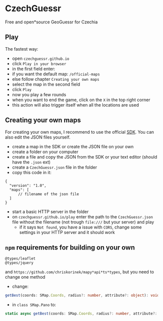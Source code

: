 # CzechGuessr

Free and open*source GeoGuessr for Czechia

## Play

The fastest way:

* open `czechguessr.github.io`
* click `Play in your browser`
* in the first field enter:
* if you want the default map: `/official-maps`
* else follow chapter `Creating your own maps`
* select the map in the second field
* click `Play`
* now you play a few rounds
* when you want to end the game, click on the `X` in the top right corner
* this action will also trigger itself when all the locations are used

## Creating your own maps

For creating your own maps, I recommend to use the official [SDK](https://czechguessr.github.io/czechguessr*sdk). You can also edit the JSON files yourself.

* create a map in the SDK or create the JSON file on your own
* create a folder on your computer
* create a file and copy the JSON from the SDK or your text editor (should have the `.json` ext)
* create a `CzechGuessr.json` file in the folder
* copy this code in it:

```jsonc
{
  "version": "1.0",
  "maps": [
      // filename of the json file
  ]
}
```

* start a basic HTTP server in the folder
* on `czechguessr.github.io/play` enter the path to the `CzechGuessr.json` file without the filename (not trough `file:///` but your server) and play
  * if it says `Not found`, you have a issue with `CORS`, change some settings in your HTTP server and it should work

## `npm` requirements for building on your own

```plain
@types/leaflet
@types/jquery
```

and `https://github.com/chriskorinek/mapy*api*ts*types`, but you need to change one method

* change:

```typescript
getBest(coords: SMap.Coords, radius?: number, attribute?: object): void;
```

* in `class SMap.Pano` to:

```typescript
static async getBest(coords: SMap.Coords, radius?: number, attribute?: object): Promise;
```

